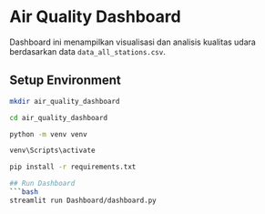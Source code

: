 # Air Quality Dashboard

Dashboard ini menampilkan visualisasi dan analisis kualitas udara berdasarkan data `data_all_stations.csv`.

## Setup Environment

```bash
mkdir air_quality_dashboard

cd air_quality_dashboard

python -m venv venv

venv\Scripts\activate     

pip install -r requirements.txt

## Run Dashboard
```bash
streamlit run Dashboard/dashboard.py
